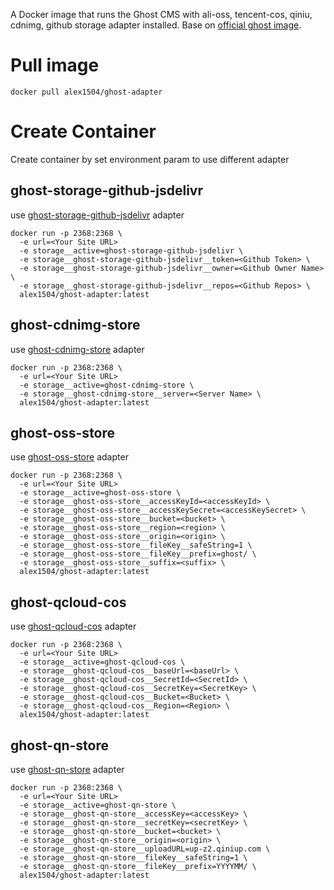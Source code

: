 A Docker image that runs the Ghost CMS with ali-oss, tencent-cos, qiniu, cdnimg, github storage adapter installed. Base on [official ghost image](https://hub.docker.com/_/ghost).

# Pull image

```
docker pull alex1504/ghost-adapter
```

# Create Container
Create container by set environment param to use different adapter

## ghost-storage-github-jsdelivr
use [ghost-storage-github-jsdelivr](https://github.com/alex1504/ghost-storage-github-jsdelivr) adapter
```
docker run -p 2368:2368 \
  -e url=<Your Site URL>
  -e storage__active=ghost-storage-github-jsdelivr \
  -e storage__ghost-storage-github-jsdelivr__token=<Github Token> \
  -e storage__ghost-storage-github-jsdelivr__owner=<Github Owner Name> \
  -e storage__ghost-storage-github-jsdelivr__repos=<Github Repos> \
  alex1504/ghost-adapter:latest
```

## ghost-cdnimg-store
use [ghost-cdnimg-store](https://github.com/alex1504/ghost-cdnimg-store) adapter
```
docker run -p 2368:2368 \
  -e url=<Your Site URL>
  -e storage__active=ghost-cdnimg-store \
  -e storage__ghost-cdnimg-store__server=<Server Name> \
  alex1504/ghost-adapter:latest
```

## ghost-oss-store
use [ghost-oss-store](https://github.com/MT-Libraries/ghost-oss-store) adapter
```
docker run -p 2368:2368 \
  -e url=<Your Site URL>
  -e storage__active=ghost-oss-store \
  -e storage__ghost-oss-store__accessKeyId=<accessKeyId> \
  -e storage__ghost-oss-store__accessKeySecret=<accessKeySecret> \
  -e storage__ghost-oss-store__bucket=<bucket> \
  -e storage__ghost-oss-store__region=<region> \
  -e storage__ghost-oss-store__origin=<origin> \
  -e storage__ghost-oss-store__fileKey__safeString=1 \
  -e storage__ghost-oss-store__fileKey__prefix=ghost/ \
  -e storage__ghost-oss-store__suffix=<suffix> \
  alex1504/ghost-adapter:latest
```

## ghost-qcloud-cos
use [ghost-qcloud-cos](https://github.com/ZhelinCheng/ghost-qcloud-cos) adapter
```
docker run -p 2368:2368 \
  -e url=<Your Site URL>
  -e storage__active=ghost-qcloud-cos \
  -e storage__ghost-qcloud-cos__baseUrl=<baseUrl> \
  -e storage__ghost-qcloud-cos__SecretId=<SecretId> \
  -e storage__ghost-qcloud-cos__SecretKey=<SecretKey> \
  -e storage__ghost-qcloud-cos__Bucket=<Bucket> \
  -e storage__ghost-qcloud-cos__Region=<Region> \
  alex1504/ghost-adapter:latest
```

## ghost-qn-store
use [ghost-qn-store](https://github.com/Minwe/qn-store) adapter
```
docker run -p 2368:2368 \
  -e url=<Your Site URL>
  -e storage__active=ghost-qn-store \
  -e storage__ghost-qn-store__accessKey=<accessKey> \
  -e storage__ghost-qn-store__secretKey=<secretKey> \
  -e storage__ghost-qn-store__bucket=<bucket> \
  -e storage__ghost-qn-store__origin=<origin> \
  -e storage__ghost-qn-store__uploadURL=up-z2.qiniup.com \
  -e storage__ghost-qn-store__fileKey__safeString=1 \
  -e storage__ghost-qn-store__fileKey__prefix=YYYYMM/ \
  alex1504/ghost-adapter:latest
```

